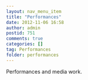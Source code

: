 ```yaml
---
layout: nav_menu_item
title: "Performances"
date: 2012-11-06 16:58
author: admin
postid: 751
comments: true
categories: []
tag: Performances
folder: performances
---
```

Performances and media work.


